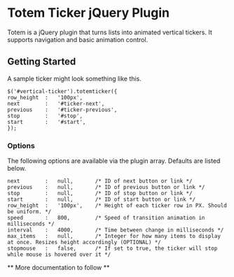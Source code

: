 # Totem Ticker jQuery Plugin

Totem is a jQuery plugin that turns lists into animated vertical tickers. It supports navigation and basic animation control.

## Getting Started

A sample ticker might look something like this.

    $('#vertical-ticker').totemticker({
	row_height	:	'100px',
	next		:	'#ticker-next',
	previous	:	'#ticker-previous',
	stop		:	'#stop',
	start		:	'#start',
    });

### Options

The following options are available via the plugin array. Defaults are listed below.

    next		:	null,		/* ID of next button or link */
    previous	:	null,		/* ID of previous button or link */
    stop		:	null,		/* ID of stop button or link */
    start		:	null,		/* ID of start button or link */
    row_height	:	'100px',	/* Height of each ticker row in PX. Should be uniform. */
    speed		:	800,		/* Speed of transition animation in milliseconds */
    interval	:	4000,		/* Time between change in milliseconds */
    max_items	: 	null, 		/* Integer for how many items to display at once. Resizes height accordingly (OPTIONAL) */
    stopmouse	:	false,		/* If set to true, the ticker will stop while mouse is hovered over it */

** More documentation to follow **